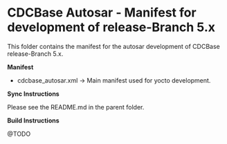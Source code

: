 CDCBase Autosar - Manifest for development of release-Branch 5.x
================================================================

This folder contains the manifest for the autosar development of CDCBase release-Branch 5.x.


**Manifest**

* cdcbase_autosar.xml &rarr; Main manifest used for yocto development.


**Sync Instructions**

Please see the README.md in the parent folder.


**Build Instructions**

@TODO
